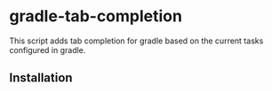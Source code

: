 # gradle-tab-completion

This script adds tab completion for gradle based on the current tasks configured in gradle.

## Installation
